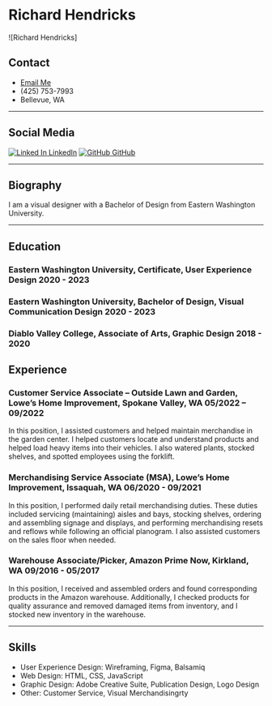 # Richard Hendricks

![Richard Hendricks]

## Contact
- [Email Me](mailto:robert.sherman675@mail.com)
- (425) 753-7993
- Bellevue, WA

---

## Social Media
[![Linked In](linked-in.png) LinkedIn](https://linkedin.com/richardhendricks) 
[![GitHub](github.png) GitHub](https://linkedin.com/richardhendricks)

---

## Biography

<div>I am a visual designer with a Bachelor of Design from Eastern Washington University.</div>

---

<div class="breakafter"></div>

## Education

### Eastern Washington University, Certificate, User Experience Design <span>2020 - 2023</span>

### Eastern Washington University, Bachelor of Design, Visual Communication Design <span>2020 - 2023</span>

### Diablo Valley College, Associate of Arts, Graphic Design <span>2018 - 2020</span>

## Experience

### Customer Service Associate – Outside Lawn and Garden, Lowe’s Home Improvement, Spokane Valley, WA <span>05/2022 – 09/2022</span>

In this position, I assisted customers and helped maintain merchandise in the garden center. I helped customers locate and understand products and helped load heavy items into their vehicles. I also watered plants, stocked shelves, and spotted employees using the forklift.

### Merchandising Service Associate (MSA), Lowe’s Home Improvement, Issaquah, WA <span>06/2020 - 09/2021</span>

In this position, I performed daily retail merchandising duties. These duties included servicing (maintaining) aisles and bays, stocking shelves, ordering and assembling signage and displays, and performing merchandising resets and reflows while following an official planogram. I also assisted customers on the sales floor when needed.

### Warehouse Associate/Picker, Amazon Prime Now, Kirkland, WA <span>09/2016 - 05/2017</span>

In this position, I received and assembled orders and found corresponding products in the Amazon warehouse. Additionally, I checked products for quality assurance and removed damaged items from inventory, and I stocked new inventory in the warehouse.

---

## Skills
 - User Experience Design: Wireframing, Figma, Balsamiq
 - Web Design: HTML, CSS, JavaScript
 - Graphic Design: Adobe Creative Suite, Publication Design, Logo Design 
 - Other: Customer Service, Visual Merchandisingrty
